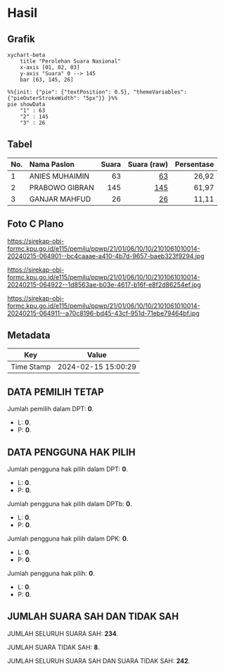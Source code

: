 # Hasil

## Grafik

```mermaid
xychart-beta
    title "Perolehan Suara Nasional"
    x-axis [01, 02, 03]
    y-axis "Suara" 0 --> 145
    bar [63, 145, 26]
```

```mermaid
%%{init: {"pie": {"textPosition": 0.5}, "themeVariables": {"pieOuterStrokeWidth": "5px"}} }%%
pie showData
    "1" : 63
    "2" : 145
    "3" : 26
```

## Tabel

| No. | Nama Paslon    | Suara | Suara (raw) | Persentase |
|:--- |:-------------- | -----:| -----------:| ----------:|
| 1   | ANIES MUHAIMIN | 63    | [63][p-1]   | 26,92      |
| 2   | PRABOWO GIBRAN | 145   | [145][p-2]  | 61,97      |
| 3   | GANJAR MAHFUD  | 26    | [26][p-3]   | 11,11      |


[p-1]: https://github.com/gigit-pemilu/pemilu-2024/blob/main/pilpres/hitung-suara/sub/21-kepulauan-riau/sub/01-bintan/sub/06-bintan-timur/sub/1010-gunung-lengkuas/sub/014-tps/sub/paslon-1.txt
[p-2]: https://github.com/gigit-pemilu/pemilu-2024/blob/main/pilpres/hitung-suara/sub/21-kepulauan-riau/sub/01-bintan/sub/06-bintan-timur/sub/1010-gunung-lengkuas/sub/014-tps/sub/paslon-2.txt
[p-3]: https://github.com/gigit-pemilu/pemilu-2024/blob/main/pilpres/hitung-suara/sub/21-kepulauan-riau/sub/01-bintan/sub/06-bintan-timur/sub/1010-gunung-lengkuas/sub/014-tps/sub/paslon-3.txt

## Foto C Plano

https://sirekap-obj-formc.kpu.go.id/e115/pemilu/ppwp/21/01/06/10/10/2101061010014-20240215-064901--bc4caaae-a410-4b7d-9657-baeb323f9294.jpg

https://sirekap-obj-formc.kpu.go.id/e115/pemilu/ppwp/21/01/06/10/10/2101061010014-20240215-064922--1d8563ae-b03e-4617-b16f-e8f2d86254ef.jpg

https://sirekap-obj-formc.kpu.go.id/e115/pemilu/ppwp/21/01/06/10/10/2101061010014-20240215-064911--a70c8196-bd45-43cf-951d-71ebe79464bf.jpg


## Metadata

| Key        | Value               |
| ---------- | ------------------- |
| Time Stamp | 2024-02-15 15:00:29 |


## DATA PEMILIH TETAP

Jumlah pemilih dalam DPT: **0**.
 * L: **0**.
 * P: **0**.

## DATA PENGGUNA HAK PILIH

Jumlah pengguna hak pilih dalam DPT: **0**.
 * L: **0**.
 * P: **0**.

Jumlah pengguna hak pilih dalam DPTb: **0**.
 * L: **0**.
 * P: **0**.

Jumlah pengguna hak pilih dalam DPK: **0**.
 * L: **0**.
 * P: **0**.

Jumlah pengguna hak pilih: **0**.
 * L: **0**.
 * P: **0**.

## JUMLAH SUARA SAH DAN TIDAK SAH

JUMLAH SELURUH SUARA SAH: **234**.

JUMLAH SUARA TIDAK SAH: **8**.

JUMLAH SELURUH SUARA SAH DAN SUARA TIDAK SAH: **242**.


